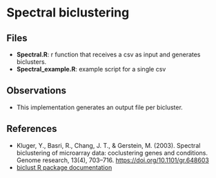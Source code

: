 # Spectral biclustering

## Files

- **Spectral.R**: r function that receives a csv as input and generates biclusters.
- **Spectral_example.R**: example script for a single csv


## Observations

- This implementation generates an output file per bicluster.

## References

- Kluger, Y., Basri, R., Chang, J. T., & Gerstein, M. (2003). Spectral biclustering of microarray data: coclustering genes and conditions. Genome research, 13(4), 703–716. https://doi.org/10.1101/gr.648603 
- [biclust R package documentation](https://cran.r-project.org/web/packages/biclust)

